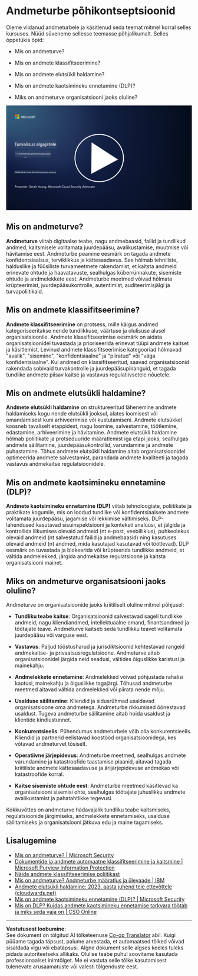 <!--
CO_OP_TRANSLATOR_METADATA:
{
  "original_hash": "9703868f41dcddd5a98dea9ea6fcd94d",
  "translation_date": "2025-10-11T11:16:20+00:00",
  "source_file": "7.1 Data security key concepts.md",
  "language_code": "et"
}
-->
# Andmeturbe põhikontseptsioonid

Oleme viidanud andmeturbele ja käsitlenud seda teemat mitmel korral selles kursuses. Nüüd süveneme sellesse teemasse põhjalikumalt. Selles õppetükis õpid:

- Mis on andmeturve?

- Mis on andmete klassifitseerimine?

- Mis on andmete elutsükli haldamine?

- Mis on andmete kaotsimineku ennetamine (DLP)?

- Miks on andmeturve organisatsiooni jaoks oluline?

[![Vaata videot](../../translated_images/7-1_placeholder.bcb1e7fdcef8c20be3172dc8b3b11f417cad164e7481b76f8a3bca4f853e1016.et.png)](https://learn-video.azurefd.net/vod/player?id=ace39247-1690-45fb-8f99-985abcb8e423)

## Mis on andmeturve?

**Andmeturve** viitab digitaalse teabe, nagu andmebaasid, failid ja tundlikud andmed, kaitsmisele volitamata juurdepääsu, avalikustamise, muutmise või hävitamise eest. Andmeturbe peamine eesmärk on tagada andmete konfidentsiaalsus, terviklikkus ja kättesaadavus. See hõlmab tehniliste, halduslike ja füüsiliste turvameetmete rakendamist, et kaitsta andmeid erinevate ohtude ja haavatavuste, sealhulgas küberrünnakute, sisemiste ohtude ja andmelekkete eest. Andmeturbe meetmed võivad hõlmata krüpteerimist, juurdepääsukontrolle, autentimist, auditeerimisjälgi ja turvapoliitikaid.

## Mis on andmete klassifitseerimine?

**Andmete klassifitseerimine** on protsess, mille käigus andmed kategoriseeritakse nende tundlikkuse, väärtuse ja olulisuse alusel organisatsioonile. Andmete klassifitseerimise eesmärk on aidata organisatsioonidel tuvastada ja prioriseerida erinevat tüüpi andmete kaitset ja käsitlemist. Levinud andmete klassifitseerimise kategooriad hõlmavad "avalik", "sisemine", "konfidentsiaalne" ja "piiratud" või "väga konfidentsiaalne". Kui andmed on klassifitseeritud, saavad organisatsioonid rakendada sobivaid turvakontrolle ja juurdepääsupiiranguid, et tagada tundlike andmete piisav kaitse ja vastavus regulatiivsetele nõuetele.

## Mis on andmete elutsükli haldamine?

**Andmete elutsükli haldamine** on struktureeritud lähenemine andmete haldamiseks kogu nende elutsükli jooksul, alates loomisest või omandamisest kuni arhiveerimise või kustutamiseni. Andmete elutsükkel koosneb tavaliselt etappidest, nagu loomine, salvestamine, töötlemine, edastamine, arhiveerimine ja hävitamine. Andmete elutsükli haldamine hõlmab poliitikate ja protseduuride määratlemist iga etapi jaoks, sealhulgas andmete säilitamine, juurdepääsukontrollid, varundamine ja andmete puhastamine. Tõhus andmete elutsükli haldamine aitab organisatsioonidel optimeerida andmete salvestamist, parandada andmete kvaliteeti ja tagada vastavus andmekaitse regulatsioonidele.

## Mis on andmete kaotsimineku ennetamine (DLP)?

**Andmete kaotsimineku ennetamine (DLP)** viitab tehnoloogiate, poliitikate ja praktikate kogumile, mis on loodud tundlike või konfidentsiaalsete andmete volitamata juurdepääsu, jagamise või lekkimise vältimiseks. DLP-lahendused kasutavad sisuinspektsiooni ja konteksti analüüsi, et jälgida ja kontrollida liikumises olevaid andmeid (nt e-post, veebiliiklus), puhkeolekus olevaid andmeid (nt salvestatud failid ja andmebaasid) ning kasutuses olevaid andmeid (nt andmed, mida kasutajad kasutavad või töötlevad). DLP eesmärk on tuvastada ja blokeerida või krüpteerida tundlikke andmeid, et vältida andmelekked, järgida andmekaitse regulatsioone ja kaitsta organisatsiooni mainet.

## Miks on andmeturve organisatsiooni jaoks oluline?

Andmeturve on organisatsioonide jaoks kriitiliselt oluline mitmel põhjusel:

- **Tundliku teabe kaitse**: Organisatsioonid salvestavad sageli tundlikke andmeid, nagu kliendiandmed, intellektuaalne omand, finantsandmed ja töötajate teave. Andmeturve kaitseb seda tundlikku teavet volitamata juurdepääsu või varguse eest.

- **Vastavus**: Paljud tööstusharud ja jurisdiktsioonid kehtestavad rangeid andmekaitse- ja privaatsusregulatsioone. Andmeturve aitab organisatsioonidel järgida neid seadusi, vältides õiguslikke karistusi ja mainekahju.

- **Andmelekkete ennetamine**: Andmelekked võivad põhjustada rahalisi kaotusi, mainekahju ja õiguslikke tagajärgi. Tõhusad andmeturbe meetmed aitavad vältida andmelekked või piirata nende mõju.

- **Usalduse säilitamine**: Kliendid ja sidusrühmad usaldavad organisatsioone oma andmetega. Andmeturbe rikkumised õõnestavad usaldust. Tugeva andmeturbe säilitamine aitab hoida usaldust ja klientide kindlustunnet.

- **Konkurentsieelis**: Pühendumus andmeturbele võib olla konkurentsieelis. Kliendid ja partnerid eelistavad koostööd organisatsioonidega, kes võtavad andmeturvet tõsiselt.

- **Operatiivne järjepidevus**: Andmeturbe meetmed, sealhulgas andmete varundamine ja katastroofide taastamise plaanid, aitavad tagada kriitiliste andmete kättesaadavuse ja ärijärjepidevuse andmekao või katastroofide korral.

- **Kaitse sisemiste ohtude eest**: Andmeturbe meetmed käsitlevad ka organisatsiooni sisemisi ohte, sealhulgas töötajate juhuslikku andmete avalikustamist ja pahatahtlikke tegevusi.

Kokkuvõttes on andmeturve hädavajalik tundliku teabe kaitsmiseks, regulatsioonide järgimiseks, andmelekkete ennetamiseks, usalduse säilitamiseks ja organisatsiooni jätkuva edu ja maine tagamiseks.

## Lisalugemine

- [Mis on andmeturve? | Microsoft Security](https://www.microsoft.com/en-au/security/business/security-101/what-is-data-security?WT.mc_id=academic-96948-sayoung)
- [Dokumentide ja andmete automaatne klassifitseerimine ja kaitsmine | Microsoft Purview Information Protection](https://youtu.be/v8LqmzBUaOo)
- [Näide andmete klassifitseerimise poliitikast](https://www.cmu.edu/data/guidelines/data-classification.html)
- [Mis on andmeturve? Andmeturbe määratlus ja ülevaade | IBM](https://www.ibm.com/topics/data-security)
- [Andmete elutsükli haldamine: 2023. aasta juhend teie ettevõttele (cloudwards.net)](https://www.cloudwards.net/data-lifecycle-management/)
- [Mis on andmete kaotsimineku ennetamine (DLP)? | Microsoft Security](https://www.microsoft.com/security/business/security-101/what-is-data-loss-prevention-dlp?WT.mc_id=academic-96948-sayoung)
- [Mis on DLP? Kuidas andmete kaotsimineku ennetamise tarkvara töötab ja miks seda vaja on | CSO Online](https://www.csoonline.com/article/569559/what-is-dlp-how-data-loss-prevention-software-works-and-why-you-need-it.html)

---

**Vastutusest loobumine**:  
See dokument on tõlgitud AI tõlketeenuse [Co-op Translator](https://github.com/Azure/co-op-translator) abil. Kuigi püüame tagada täpsust, palume arvestada, et automaatsed tõlked võivad sisaldada vigu või ebatäpsusi. Algne dokument selle algses keeles tuleks pidada autoriteetseks allikaks. Olulise teabe puhul soovitame kasutada professionaalset inimtõlget. Me ei vastuta selle tõlke kasutamisest tulenevate arusaamatuste või valesti tõlgenduste eest.